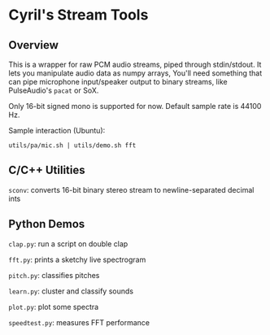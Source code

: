 Cyril's Stream Tools
====================

Overview
--------

This is a wrapper for raw PCM audio streams, piped through stdin/stdout.
It lets you manipulate audio data as numpy arrays,
You'll need something that can pipe microphone input/speaker output
to binary streams, like PulseAudio's `pacat` or SoX.

Only 16-bit signed mono is supported for now. Default sample rate is 44100 Hz.

Sample interaction (Ubuntu):

`utils/pa/mic.sh | utils/demo.sh fft`

C/C++ Utilities
---------------

`sconv`: converts 16-bit binary stereo stream to newline-separated decimal ints

Python Demos
------------

`clap.py`: run a script on double clap

`fft.py`: prints a sketchy live spectrogram

`pitch.py`: classifies pitches

`learn.py`: cluster and classify sounds

`plot.py`: plot some spectra

`speedtest.py`: measures FFT performance
